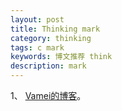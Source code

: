 ```yaml
---
layout: post
title: Thinking mark
category: thinking
tags: c mark
keywords: 博文推荐 think
description: mark
---
```



1、 [Vamei的博客](http://www.cnblogs.com/vamei/)。